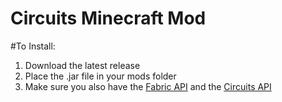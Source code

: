 # Circuits Minecraft Mod

#To Install:
1. Download the latest release
2. Place the .jar file in your mods folder
3. Make sure you also have the [Fabric API](https://www.curseforge.com/minecraft/mc-mods/fabric-api) and the [Circuits API](https://github.com/kpzip/CircuitsAPI)